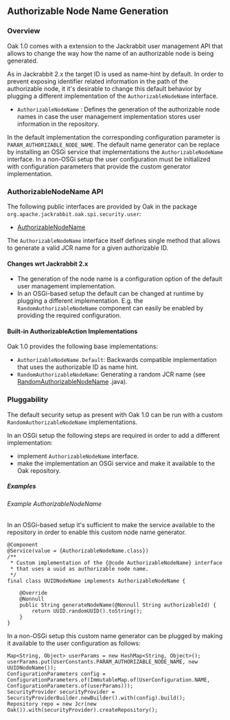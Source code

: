 <!--
   Licensed to the Apache Software Foundation (ASF) under one or more
   contributor license agreements.  See the NOTICE file distributed with
   this work for additional information regarding copyright ownership.
   The ASF licenses this file to You under the Apache License, Version 2.0
   (the "License"); you may not use this file except in compliance with
   the License.  You may obtain a copy of the License at

       http://www.apache.org/licenses/LICENSE-2.0

   Unless required by applicable law or agreed to in writing, software
   distributed under the License is distributed on an "AS IS" BASIS,
   WITHOUT WARRANTIES OR CONDITIONS OF ANY KIND, either express or implied.
   See the License for the specific language governing permissions and
   limitations under the License.
  -->

Authorizable Node Name Generation
--------------------------------------------------------------------------------

### Overview

Oak 1.0 comes with a extension to the Jackrabbit user management API that allows
to change the way how the name of an authorizable node is being generated.

As in Jackrabbit 2.x the target ID is used as name-hint by default. In order to
prevent exposing identifier related information in the path of the authorizable
node, it it's desirable to change this default behavior by plugging a different
implementation of the `AuthorizableNodeName` interface.

- `AuthorizableNodeName` : Defines the generation of the authorizable node names
  in case the user management implementation stores user information in the repository.

In the default implementation the corresponding configuration parameter is
`PARAM_AUTHORIZABLE_NODE_NAME`. The default name generator can be replace
by installing an OSGi service that implementations the `AuthorizableNodeName` interface.
In a non-OSGi setup the user configuration must be initialized with configuration
parameters that provide the custom generator implementation.

### AuthorizableNodeName API

The following public interfaces are provided by Oak in the
package `org.apache.jackrabbit.oak.spi.security.user`:

- [AuthorizableNodeName]

The `AuthorizableNodeName` interface itself defines single method that allows
to generate a valid JCR name for a given authorizable ID.

#### Changes wrt Jackrabbit 2.x

- The generation of the node name is a configuration option of the default
  user management implementation.
- In an OSGi-based setup the default can be changed at runtime by plugging a
  different implementation. E.g. the `RandomAuthorizableNodeName` component
  can easily be enabled by providing the required configuration.

#### Built-in AuthorizableAction Implementations

Oak 1.0 provides the following base implementations:

- `AuthorizableNodeName.Default`: Backwards compatible implementation that
  uses the authorizable ID as name hint.
- `RandomAuthorizableNodeName`: Generating a random JCR name (see [RandomAuthorizableNodeName]
  .java).

### Pluggability

The default security setup as present with Oak 1.0 can be run with a custom
`RandomAuthorizableNodeName` implementations.

In an OSGi setup the following steps are required in order to add a different
implementation:

- implement `AuthorizableNodeName` interface.
- make the implementation an OSGi service and make it available to the Oak repository.

##### Examples

###### Example AuthorizableNodeName

In an OSGi-based setup it's sufficient to make the service available to the repository
in order to enable this custom node name generator.

    @Component
    @Service(value = {AuthorizableNodeName.class})
    /**
     * Custom implementation of the {@code AuthorizableNodeName} interface
     * that uses a uuid as authorizable node name.
     */
    final class UUIDNodeName implements AuthorizableNodeName {

        @Override
        @Nonnull
        public String generateNodeName(@Nonnull String authorizableId) {
            return UUID.randomUUID().toString();
        }
    }

In a non-OSGi setup this custom name generator can be plugged by making it available
to the user configuration as follows:

    Map<String, Object> userParams = new HashMap<String, Object>();
    userParams.put(UserConstants.PARAM_AUTHORIZABLE_NODE_NAME, new UUIDNodeName());
    ConfigurationParameters config =  ConfigurationParameters.of(ImmutableMap.of(UserConfiguration.NAME, ConfigurationParameters.of(userParams)));
    SecurityProvider securityProvider = SecurityProviderBuilder.newBuilder().with(config).build();
    Repository repo = new Jcr(new Oak()).with(securityProvider).createRepository();

<!-- hidden references -->

[AuthorizableNodeName]: /oak/docs/apidocs/org/apache/jackrabbit/oak/spi/security/user/AuthorizableNodeName.html

[RandomAuthorizableNodeName]: /oak/docs/apidocs/org/apache/jackrabbit/oak/security/user/RandomAuthorizableNodeName.html
